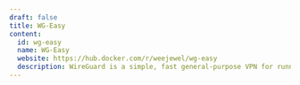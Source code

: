 ```yaml
---
draft: false
title: WG-Easy
content:
  id: wg-easy
  name: WG-Easy
  website: https://hub.docker.com/r/weejewel/wg-easy
  description: WireGuard is a simple, fast general-purpose VPN for running on embedded interfaces and super computers alike.
---
```

